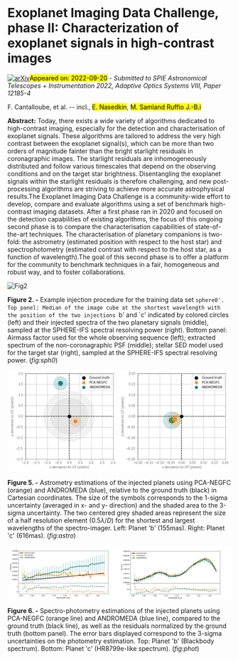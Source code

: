 <div class="macros" style="visibility:hidden;">
$\newcommand{\ensuremath}{}$
$\newcommand{\xspace}{}$
$\newcommand{\object}[1]{\texttt{#1}}$
$\newcommand{\farcs}{{.}''}$
$\newcommand{\farcm}{{.}'}$
$\newcommand{\arcsec}{''}$
$\newcommand{\arcmin}{'}$
$\newcommand{\ion}[2]{#1#2}$
$\newcommand{\textsc}[1]{\textrm{#1}}$
$\newcommand{\hl}[1]{\textrm{#1}}$
$\newcommand{\tbd}[1]{\textcolor{red}{#1}}$
$\newcommand{\baselinestretch}{1.0}$</div>

<div class="macros" style="visibility:hidden;">
$\newcommand{$\ensuremath$}{}$
$\newcommand{$\xspace$}{}$
$\newcommand{$\object$}[1]{\texttt{#1}}$
$\newcommand{$\farcs$}{{.}''}$
$\newcommand{$\farcm$}{{.}'}$
$\newcommand{$\arcsec$}{''}$
$\newcommand{$\arcmin$}{'}$
$\newcommand{$\ion$}[2]{#1#2}$
$\newcommand{$\textsc$}[1]{\textrm{#1}}$
$\newcommand{$\hl$}[1]{\textrm{#1}}$
$\newcommand{$\tbd$}[1]{\textcolor{red}{#1}}$
$\newcommand{$\baselinestretch$}{1.0}$</div>



<div id="title">

# Exoplanet Imaging Data Challenge, phase II: Characterization of exoplanet signals in high-contrast images

</div>
<div id="comments">

[![arXiv](https://img.shields.io/badge/arXiv-2209.08120-b31b1b.svg)](https://arxiv.org/abs/2209.08120)<mark>Appeared on: 2022-09-20</mark> - _Submitted to SPIE Astronomical Telescopes + Instrumentation 2022, Adaptive Optics Systems VIII, Paper 12185-4_

</div>
<div id="authors">

F. Cantalloube, et al. -- incl., <mark><mark>E. Nasedkin</mark></mark>, <mark><mark>M. Samland Ruffio J.-B.i</mark></mark>

</div>
<div id="abstract">

**Abstract:** Today, there exists a wide variety of algorithms dedicated to high-contrast imaging, especially for the detection and characterisation of exoplanet signals. These algorithms are tailored to address the very high contrast between the exoplanet signal(s), which can be more than two orders of magnitude fainter than the bright starlight residuals in coronagraphic images. The starlight residuals are inhomogeneously distributed and follow various timescales that depend on the observing conditions and on the target star brightness. Disentangling the exoplanet signals within the starlight residuals is therefore challenging, and new post-processing algorithms are striving to achieve more accurate astrophysical results.The Exoplanet Imaging Data Challenge is a community-wide effort to develop, compare and evaluate algorithms using a set of benchmark high-contrast imaging datasets. After a first phase ran in 2020 and focused on the detection capabilities of existing algorithms, the focus of this ongoing second phase is to compare the characterisation capabilities of state-of-the-art techniques. The characterisation of planetary companions is two-fold: the astrometry (estimated position with respect to the host star) and spectrophotometry (estimated contrast with respect to the host star, as a function of wavelength).The goal of this second phase is to offer a platform for the community to benchmark techniques in a fair, homogeneous and robust way, and to foster collaborations.

</div>

<div id="div_fig1">

<img src="tmp_2209.08120/./Images_SPIE_injections_sph0.png" alt="Fig2" width="100%"/>

**Figure 2. -** Example injection procedure for the training data set `sphere0'. Top panel: Median of the image cube at the shortest wavelength with the position of the two injections `b' and `c' indicated by colored circles (left) and their injected spectra of the two planetary signals (middle), sampled at the SPHERE-IFS spectral resolving power (right).
    Bottom panel: Airmass factor used for the whole observing sequence (left); extracted spectrum of the non-coronagraphic PSF (middle); stellar SED model used for the target star (right), sampled at the SPHERE-IFS spectral resolving power. (*fig:sph0*)

</div>
<div id="div_fig2">

<img src="tmp_2209.08120/./Astrometry_b.png" alt="Fig5.1" width="50%"/><img src="tmp_2209.08120/./Astrometry_c.png" alt="Fig5.2" width="50%"/>

**Figure 5. -** Astrometry estimations of the injected planets using PCA-NEGFC (orange) and ANDROMEDA (blue), relative to the ground truth (black) in Cartesian coordinates. The size of the symbols corresponds to the 1-sigma uncertainty (averaged in x- and y- direction) and the shaded area to the 3-sigma uncertainty. The two centered grey shaded areas represent the size of a half resolution element ($0.5\lambda/D$) for the shortest and largest wavelengths of the spectro-imager.
    Left: Planet 'b' ($155 \mathrm{mas}$). Right: Planet 'c' ($616 \mathrm{mas}$). (*fig:astro*)

</div>
<div id="div_fig3">

<img src="tmp_2209.08120/./Photometry_b.png" alt="Fig6.1" width="50%"/><img src="tmp_2209.08120/./Photometry_c.png" alt="Fig6.2" width="50%"/>

**Figure 6. -** Spectro-photometry estimations of the injected planets using PCA-NEGFC (orange line) and ANDROMEDA (blue line), compared to the ground truth (black line), as well as the residuals normalized by the ground truth (bottom panel). The error bars displayed correspond to the 3-sigma uncertainties on the photometry estimation.
    Top: Planet 'b' (Blackbody spectrum).
    Bottom: Planet 'c' (HR8799e-like spectrum). (*fig:phot*)

</div>